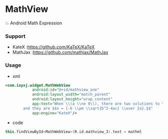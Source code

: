 # MathView
:boom: Android Math Expression



### Support

- KateX :https://github.com/KaTeX/KaTeX
- MathJax :https://github.com/mathjax/MathJax



### Usage

- xml

```xml
<com.ixyxj.widget.MathWebView
            android:id="@+id/mathview_one"
            android:layout_width="match_parent"
            android:layout_height="wrap_content"
            app:text="When \\(a \\ne 0\\), there are two solutions to \\(ax^2 + bx + c = 0\\)
        and they are $$x = {-b \\pm \\sqrt{b^2-4ac} \\over 2a}.$$"
            app:engine="KateX"/>
```

- code

```kotlin
this.findViewById<MathWebView>(R.id.mathview_3).text = mathml
```

